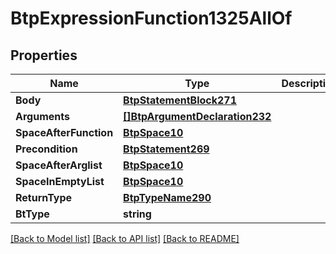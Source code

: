 # BtpExpressionFunction1325AllOf

## Properties

Name | Type | Description | Notes
------------ | ------------- | ------------- | -------------
**Body** | [**BtpStatementBlock271**](BTPStatementBlock-271.md) |  | [optional] 
**Arguments** | [**[]BtpArgumentDeclaration232**](BTPArgumentDeclaration-232.md) |  | [optional] 
**SpaceAfterFunction** | [**BtpSpace10**](BTPSpace-10.md) |  | [optional] 
**Precondition** | [**BtpStatement269**](BTPStatement-269.md) |  | [optional] 
**SpaceAfterArglist** | [**BtpSpace10**](BTPSpace-10.md) |  | [optional] 
**SpaceInEmptyList** | [**BtpSpace10**](BTPSpace-10.md) |  | [optional] 
**ReturnType** | [**BtpTypeName290**](BTPTypeName-290.md) |  | [optional] 
**BtType** | **string** |  | [optional] 

[[Back to Model list]](../README.md#documentation-for-models) [[Back to API list]](../README.md#documentation-for-api-endpoints) [[Back to README]](../README.md)


